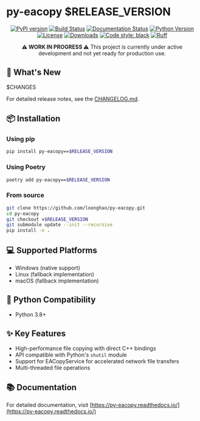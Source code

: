 # py-eacopy $RELEASE_VERSION

<div align="center">

[![PyPI version](https://badge.fury.io/py/py-eacopy.svg)](https://badge.fury.io/py/py-eacopy)
[![Build Status](https://github.com/loonghao/py-eacopy/workflows/Build%20and%20Release/badge.svg)](https://github.com/loonghao/py-eacopy/actions)
[![Documentation Status](https://readthedocs.org/projects/py-eacopy/badge/?version=latest)](https://py-eacopy.readthedocs.io/en/latest/?badge=latest)
[![Python Version](https://img.shields.io/pypi/pyversions/py-eacopy.svg)](https://pypi.org/project/py-eacopy/)
[![License](https://img.shields.io/github/license/loonghao/py-eacopy.svg)](https://github.com/loonghao/py-eacopy/blob/main/LICENSE)
[![Downloads](https://static.pepy.tech/badge/py-eacopy)](https://pepy.tech/project/py-eacopy)
[![Code style: black](https://img.shields.io/badge/code%20style-black-000000.svg)](https://github.com/psf/black)
[![Ruff](https://img.shields.io/badge/ruff-enabled-brightgreen)](https://github.com/astral-sh/ruff)

**⚠️ WORK IN PROGRESS ⚠️**
This project is currently under active development and not yet ready for production use.

</div>

## 🚀 What's New

$CHANGES

For detailed release notes, see the [CHANGELOG.md](https://github.com/loonghao/py-eacopy/blob/main/CHANGELOG.md).

## 📦 Installation

### Using pip

```bash
pip install py-eacopy==$RELEASE_VERSION
```

### Using Poetry

```bash
poetry add py-eacopy==$RELEASE_VERSION
```

### From source

```bash
git clone https://github.com/loonghao/py-eacopy.git
cd py-eacopy
git checkout v$RELEASE_VERSION
git submodule update --init --recursive
pip install -e .
```

## 💻 Supported Platforms

- Windows (native support)
- Linux (fallback implementation)
- macOS (fallback implementation)

## 🐍 Python Compatibility

- Python 3.8+

## ✨ Key Features

- High-performance file copying with direct C++ bindings
- API compatible with Python's `shutil` module
- Support for EACopyService for accelerated network file transfers
- Multi-threaded file operations

## 📚 Documentation

For detailed documentation, visit [https://py-eacopy.readthedocs.io/](https://py-eacopy.readthedocs.io/)

